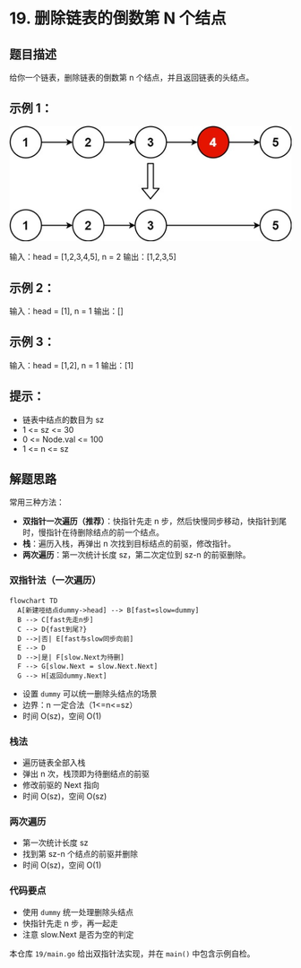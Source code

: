 # 19. 删除链表的倒数第 N 个结点

## 题目描述

给你一个链表，删除链表的倒数第 n 个结点，并且返回链表的头结点。

## 示例 1：

![remove_ex1](./images/remove_ex1.jpg)

输入：head = [1,2,3,4,5], n = 2
输出：[1,2,3,5]

## 示例 2：

输入：head = [1], n = 1
输出：[]

## 示例 3：

输入：head = [1,2], n = 1
输出：[1]

## 提示：

- 链表中结点的数目为 sz
- 1 <= sz <= 30
- 0 <= Node.val <= 100
- 1 <= n <= sz

## 解题思路

常用三种方法：
- **双指针一次遍历（推荐）**：快指针先走 n 步，然后快慢同步移动，快指针到尾时，慢指针在待删除结点的前一个结点。
- **栈**：遍历入栈，再弹出 n 次找到目标结点的前驱，修改指针。
- **两次遍历**：第一次统计长度 sz，第二次定位到 sz-n 的前驱删除。

### 双指针法（一次遍历）

```mermaid
flowchart TD
  A[新建哑结点dummy->head] --> B[fast=slow=dummy]
  B --> C[fast先走n步]
  C --> D{fast到尾?}
  D -->|否| E[fast与slow同步向前]
  E --> D
  D -->|是| F[slow.Next为待删]
  F --> G[slow.Next = slow.Next.Next]
  G --> H[返回dummy.Next]
```

- 设置 `dummy` 可以统一删除头结点的场景
- 边界：n 一定合法（1<=n<=sz）
- 时间 O(sz)，空间 O(1)

### 栈法
- 遍历链表全部入栈
- 弹出 n 次，栈顶即为待删结点的前驱
- 修改前驱的 Next 指向
- 时间 O(sz)，空间 O(sz)

### 两次遍历
- 第一次统计长度 sz
- 找到第 sz-n 个结点的前驱并删除
- 时间 O(sz)，空间 O(1)

### 代码要点
- 使用 `dummy` 统一处理删除头结点
- 快指针先走 n 步，再一起走
- 注意 slow.Next 是否为空的判定

本仓库 `19/main.go` 给出双指针法实现，并在 `main()` 中包含示例自检。
